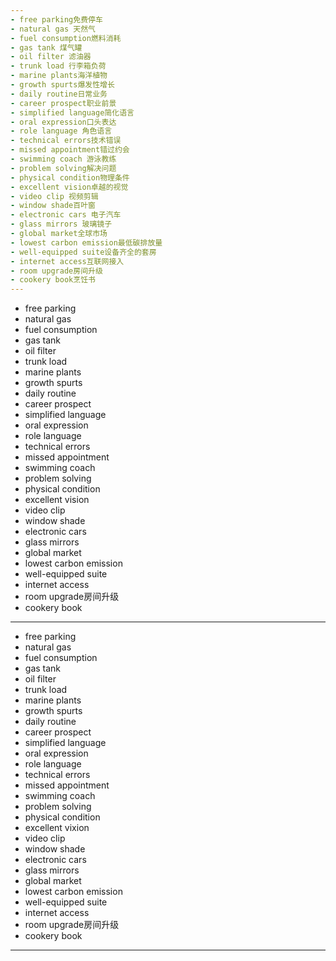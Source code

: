 ```yaml
---
- free parking免费停车
- natural gas 天然气
- fuel consumption燃料消耗
- gas tank 煤气罐
- oil filter 滤油器
- trunk load 行李箱负荷
- marine plants海洋植物
- growth spurts爆发性增长
- daily routine日常业务
- career prospect职业前景
- simplified language简化语言
- oral expression口头表达
- role language 角色语言
- technical errors技术错误
- missed appointment错过约会
- swimming coach 游泳教练
- problem solving解决问题
- physical condition物理条件
- excellent vision卓越的视觉
- video clip 视频剪辑
- window shade百叶窗
- electronic cars 电子汽车
- glass mirrors 玻璃镜子
- global market全球市场
- lowest carbon emission最低碳排放量
- well-equipped suite设备齐全的套房
- internet access互联网接入
- room upgrade房间升级
- cookery book烹饪书
---
```

- free parking
- natural gas 
- fuel consumption 
- gas tank 
- oil filter 
- trunk load 
- marine plants 
- growth spurts 
- daily routine 
- career prospect 
- simplified language 
- oral expression 
- role language 
- technical errors 
- missed appointment 
- swimming coach 
- problem solving 
- physical condition 
- excellent vision 
- video clip 
- window shade 
- electronic cars 
- glass mirrors 
- global market 
- lowest carbon emission 
- well-equipped suite 
- internet access 
- room upgrade房间升级
- cookery book 
---
- free parking 
- natural gas 
- fuel consumption 
- gas tank 
- oil filter 
- trunk load 
- marine plants 
- growth spurts 
- daily routine 
- career prospect 
- simplified language 
- oral expression 
- role language 
- technical errors 
- missed appointment 
- swimming coach
- problem solving 
- physical condition 
- excellent vixion 
- video clip 
- window shade 
- electronic cars 
- glass mirrors 
- global market 
- lowest carbon emission 
- well-equipped suite
- internet access
- room upgrade房间升级
- cookery book
---